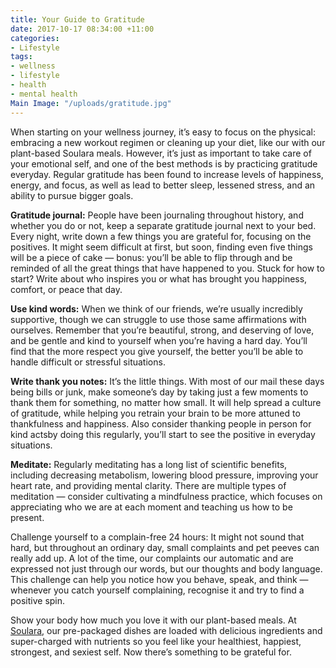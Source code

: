```yaml
---
title: Your Guide to Gratitude
date: 2017-10-17 08:34:00 +11:00
categories:
- Lifestyle
tags:
- wellness
- lifestyle
- health
- mental health
Main Image: "/uploads/gratitude.jpg"
---
```


When starting on your wellness journey, it’s easy to focus on the physical: embracing a new workout regimen or cleaning up your diet, like our with our plant-based Soulara meals. However, it’s just as important to take care of your emotional self, and one of the best methods is by practicing gratitude everyday. Regular gratitude has been found to increase levels of happiness, energy, and focus, as well as lead to better sleep, lessened stress, and an ability to pursue bigger goals. 

**Gratitude journal:** People have been journaling throughout history, and whether you do or not, keep a separate gratitude journal next to your bed. Every night, write down a few things you are grateful for, focusing on the positives. It might seem difficult at first, but soon, finding even five things will be a piece of cake — bonus: you’ll be able to flip through and be reminded of all the great things that have happened to you. Stuck for how to start? Write about who inspires you or what has brought you happiness, comfort, or peace that day. 

**Use kind words:** When we think of our friends, we’re usually incredibly supportive, though we can struggle to use those same affirmations with ourselves. Remember that you’re beautiful, strong, and deserving of love, and be gentle and kind to yourself when you’re having a hard day. You’ll find that the more respect you give yourself, the better you’ll be able to handle difficult or stressful situations. 

**Write thank you notes:** It’s the little things. With most of our mail these days being bills or junk, make someone’s day by taking just a few moments to thank them for something, no matter how small. It will help spread a culture of gratitude, while helping you retrain your brain to be more attuned to thankfulness and happiness. Also consider thanking people in person for kind actsby doing this regularly, you’ll start to see the positive in everyday situations. 

**Meditate:** Regularly meditating has a long list of scientific benefits, including decreasing metabolism, lowering blood pressure, improving your heart rate, and providing mental clarity. There are multiple types of meditation — consider cultivating a mindfulness practice, which focuses on appreciating who we are at each moment and teaching us how to be present. 

Challenge yourself to a complain-free 24 hours: It might not sound that hard, but throughout an ordinary day, small complaints and pet peeves can really add up. A lot of the time, our complaints our automatic and are expressed not just through our words, but our thoughts and body language. This challenge can help you notice how you behave, speak, and think — whenever you catch yourself complaining, recognise it and try to find a positive spin.  

Show your body how much you love it with our plant-based meals. At [Soulara](https://www.soulara.com.au/), our pre-packaged dishes are loaded with delicious ingredients and super-charged with nutrients so you feel like your healthiest, happiest, strongest, and sexiest self. Now there’s something to be grateful for. 
